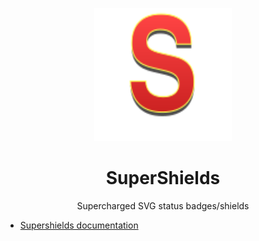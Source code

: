 <p align="center"><a href="https://supershields.io/"><img src="logo.svg" alt="SuperShields" width="220" height="213" /></a></p>
<h1 align="center">SuperShields</h1>
<p align="center">
Supercharged SVG status badges/shields
</p>



- [Supershields documentation](https://github.com/0ddParity/supershields/wiki)
